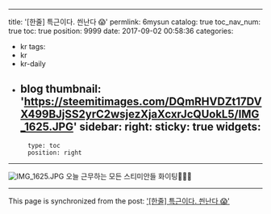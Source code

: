 
---
title: '[한줄] 특근이다. 씐난다 😱'
permlink: 6mysun
catalog: true
toc_nav_num: true
toc: true
position: 9999
date: 2017-09-02 00:58:36
categories:
- kr
tags:
- kr
- kr-daily
- blog
thumbnail: 'https://steemitimages.com/DQmRHVDZt17DVX499BJjSS2yrC2wsjezXjaXcxrJcQUokL5/IMG_1625.JPG'
sidebar:
    right:
        sticky: true
widgets:
    -
        type: toc
        position: right
---


![IMG_1625.JPG](https://steemitimages.com/DQmRHVDZt17DVX499BJjSS2yrC2wsjezXjaXcxrJcQUokL5/IMG_1625.JPG)
오늘 근무하는 모든 스티미안들 화이팅👏👏👏

- - -

This page is synchronized from the post: ['[한줄] 특근이다. 씐난다 😱'](https://steemit.com/@kingbit/6mysun)
